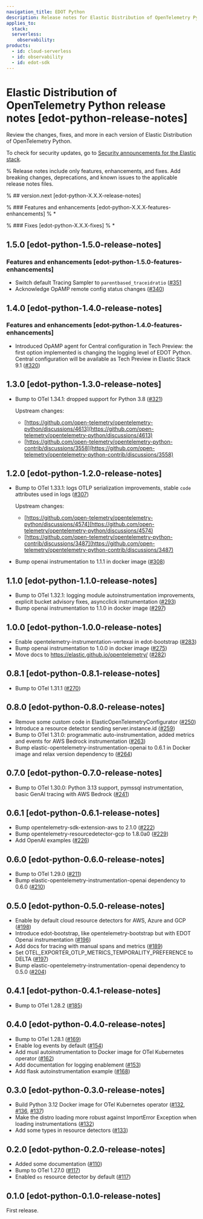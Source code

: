 ```yaml
---
navigation_title: EDOT Python
description: Release notes for Elastic Distribution of OpenTelemetry Python.
applies_to:
  stack:
  serverless:
    observability:
products:
  - id: cloud-serverless
  - id: observability
  - id: edot-sdk
---
```


# Elastic Distribution of OpenTelemetry Python release notes [edot-python-release-notes]

Review the changes, fixes, and more in each version of Elastic Distribution of OpenTelemetry Python.

To check for security updates, go to [Security announcements for the Elastic stack](https://discuss.elastic.co/c/announcements/security-announcements/31).

% Release notes include only features, enhancements, and fixes. Add breaking changes, deprecations, and known issues to the applicable release notes files.

% ## version.next [edot-python-X.X.X-release-notes]

% ### Features and enhancements [edot-python-X.X.X-features-enhancements]
% *

% ### Fixes [edot-python-X.X.X-fixes]
% *

## 1.5.0 [edot-python-1.5.0-release-notes]

### Features and enhancements [edot-python-1.5.0-features-enhancements]

- Switch default Tracing Sampler to `parentbased_traceidratio` ([#351]((https://github.com/elastic/elastic-otel-python/pull/351))
- Acknowledge OpAMP remote config status changes ([#340](https://github.com/elastic/elastic-otel-python/pull/340))

## 1.4.0 [edot-python-1.4.0-release-notes]

### Features and enhancements [edot-python-1.4.0-features-enhancements]

* Introduced OpAMP agent for Central configuration in Tech Preview: the first option implemented is changing the logging level of EDOT Python. Central configuration will be available as Tech Preview in Elastic Stack 9.1 ([#320](https://github.com/elastic/elastic-otel-python/pull/320))

## 1.3.0 [edot-python-1.3.0-release-notes]

- Bump to OTel 1.34.1: dropped support for Python 3.8 ([#321](https://github.com/elastic/elastic-otel-python/pull/321))

  Upstream changes:
  * [https://github.com/open-telemetry/opentelemetry-python/discussions/4613](https://github.com/open-telemetry/opentelemetry-python/discussions/4613)
  * [https://github.com/open-telemetry/opentelemetry-python-contrib/discussions/3558](https://github.com/open-telemetry/opentelemetry-python-contrib/discussions/3558)

## 1.2.0 [edot-python-1.2.0-release-notes]

- Bump to OTel 1.33.1: logs OTLP serialization improvements, stable `code` attributes used in logs ([#307](https://github.com/elastic/elastic-otel-python/pull/307))

  Upstream changes:
  * [https://github.com/open-telemetry/opentelemetry-python/discussions/4574](https://github.com/open-telemetry/opentelemetry-python/discussions/4574)
  * [https://github.com/open-telemetry/opentelemetry-python-contrib/discussions/3487](https://github.com/open-telemetry/opentelemetry-python-contrib/discussions/3487)
- Bump openai instrumentation to 1.1.1 in docker image ([#308](https://github.com/elastic/elastic-otel-python/pull/308))

## 1.1.0 [edot-python-1.1.0-release-notes]

- Bump to OTel 1.32.1: logging module autoinstrumentation improvements, explicit bucket advisory fixes, asyncclick instrumentation ([#293](https://github.com/elastic/elastic-otel-python/pull/293))
- Bump openai instrumentation to 1.1.0 in docker image ([#297](https://github.com/elastic/elastic-otel-python/pull/297))

## 1.0.0 [edot-python-1.0.0-release-notes]

- Enable opentelemetry-instrumentation-vertexai in edot-bootstrap ([#283](https://github.com/elastic/elastic-otel-python/pull/283))
- Bump openai instrumentation to 1.0.0 in docker image ([#275](https://github.com/elastic/elastic-otel-python/pull/275))
- Move docs to https://elastic.github.io/opentelemetry/ ([#282](https://github.com/elastic/elastic-otel-python/pull/282))

## 0.8.1 [edot-python-0.8.1-release-notes]

- Bump to OTel 1.31.1 ([#270](https://github.com/elastic/elastic-otel-python/pull/270))

## 0.8.0 [edot-python-0.8.0-release-notes]

- Remove some custom code in ElasticOpenTelemetryConfigurator ([#250](https://github.com/elastic/elastic-otel-python/pull/250))
- Introduce a resource detector sending server.instance.id ([#259](https://github.com/elastic/elastic-otel-python/pull/259))
- Bump to OTel 1.31.0: programmatic auto-instrumentation, added metrics and events for AWS Bedrock instrumentation ([#263](https://github.com/elastic/elastic-otel-python/pull/263))
- Bump elastic-opentelemetry-instrumentation-openai to 0.6.1 in Docker image and relax version dependency to ([#264](https://github.com/elastic/elastic-otel-python/pull/264))

## 0.7.0 [edot-python-0.7.0-release-notes]

- Bump to OTel 1.30.0: Python 3.13 support, pymssql instrumentation, basic GenAI tracing with AWS Bedrock ([#241](https://github.com/elastic/elastic-otel-python/pull/241))

## 0.6.1 [edot-python-0.6.1-release-notes]

- Bump opentelemetry-sdk-extension-aws to 2.1.0 ([#222](https://github.com/elastic/elastic-otel-python/pull/222))
- Bump opentelemetry-resourcedetector-gcp to 1.8.0a0 ([#229](https://github.com/elastic/elastic-otel-python/pull/229))
- Add OpenAI examples ([#226](https://github.com/elastic/elastic-otel-python/pull/226))

## 0.6.0 [edot-python-0.6.0-release-notes]

- Bump to OTel 1.29.0 ([#211](https://github.com/elastic/elastic-otel-python/pull/211))
- Bump elastic-opentelemetry-instrumentation-openai dependency to 0.6.0 ([#210](https://github.com/elastic/elastic-otel-python/pull/210))

## 0.5.0 [edot-python-0.5.0-release-notes]

- Enable by default cloud resource detectors for AWS, Azure and GCP ([#198](https://github.com/elastic/elastic-otel-python/pull/198))
- Introduce edot-bootstrap, like opentelemetry-bootstrap but with EDOT Openai instrumentation ([#196](https://github.com/elastic/elastic-otel-python/pull/196))
- Add docs for tracing with manual spans and metrics ([#189](https://github.com/elastic/elastic-otel-python/pull/189))
- Set OTEL_EXPORTER_OTLP_METRICS_TEMPORALITY_PREFERENCE to DELTA ([#197](https://github.com/elastic/elastic-otel-python/pull/197))
- Bump elastic-opentelemetry-instrumentation-openai dependency to 0.5.0 ([#204](https://github.com/elastic/elastic-otel-python/pull/204))

## 0.4.1 [edot-python-0.4.1-release-notes]

- Bump to OTel 1.28.2 ([#185](https://github.com/elastic/elastic-otel-python/pull/185))

## 0.4.0 [edot-python-0.4.0-release-notes]

- Bump to OTel 1.28.1 ([#169](https://github.com/elastic/elastic-otel-python/pull/169))
- Enable log events by default ([#154](https://github.com/elastic/elastic-otel-python/pull/154))
- Add musl autoinstrumentation to Docker image for OTel Kubernetes operator ([#162](https://github.com/elastic/elastic-otel-python/pull/162))
- Add documentation for logging enablement ([#153](https://github.com/elastic/elastic-otel-python/pull/153))
- Add flask autoinstrumentation example ([#168](https://github.com/elastic/elastic-otel-python/pull/168))

## 0.3.0 [edot-python-0.3.0-release-notes]

- Build Python 3.12 Docker image for OTel Kubernetes operator ([#132](https://github.com/elastic/elastic-otel-python/pull/132), [#136](https://github.com/elastic/elastic-otel-python/pull/136), [#137](https://github.com/elastic/elastic-otel-python/pull/137))
- Make the distro loading more robust against ImportError
  Exception when loading instrumentations ([#132](https://github.com/elastic/elastic-otel-python/pull/132))
- Add some types in resource detectors ([#133](https://github.com/elastic/elastic-otel-python/pull/133))

## 0.2.0 [edot-python-0.2.0-release-notes]

- Added some documentation ([#110](https://github.com/elastic/elastic-otel-python/pull/110))
- Bump to OTel 1.27.0 ([#117](https://github.com/elastic/elastic-otel-python/pull/117))
- Enabled `os` resource detector by default ([#117](https://github.com/elastic/elastic-otel-python/pull/117))

## 0.1.0 [edot-python-0.1.0-release-notes]

First release.
